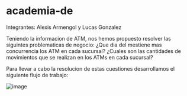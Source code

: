 # academia-de

Integrantes: Alexis Armengol y Lucas Gonzalez

Teniendo la informacion de ATM, nos hemos propuesto resolver las siguintes problematicas de negocio:
¿Que dia del mestiene mas concurrencia los ATM en cada sucursal?
¿Cuales son las cantidades de movimientos que se realizan en los ATMs en cada sucursal?

Para llevar a cabo la resolucion de estas cuestiones desarrollamos el siguiente flujo de trabajo:

![image](https://user-images.githubusercontent.com/100039765/181378224-22c32f8e-0f3b-4fa3-90eb-ee2856970284.png)
